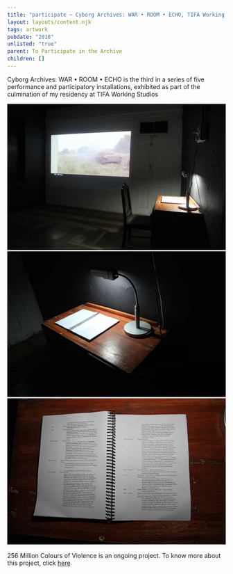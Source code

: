 ```yaml
---
title: "participate ~ Cyborg Archives: WAR • ROOM • ECHO, TIFA Working Studios, Pune"
layout: layouts/content.njk
tags: artwork
pubdate: "2018"
unlisted: "true"
parent: To Participate in the Archive
children: []
---
```

Cyborg Archives: WAR • ROOM • ECHO is the third in a series of five performance and participatory installations, exhibited as part of the culmination of my residency at TIFA Working Studios

![Installation view: Cyborg Archive: WAR • ROOM • ECHO , 2018, ARTEL 2018, TIFA Working Studios](/static/img-d/ali-akbar-mehta_installation-view_cyborg-archive-war-room-echo_tifa-working-studios_2018.jpg)
![](/static/img-d/ali-akbar-mehta_installation-of-war-list_cyborg-archive-war-room-echo_tifa-working-studios_2018.jpg)
![](/static/img-d/ali-akbar-mehta_detail-of-war-list_cyborg-archive-war-room-echo_tifa-working-studios_2018.jpg)

256 Million Colours of Violence is an ongoing project. To know more about this project, click [here](https://aliakbarmehta.com/content/war-room-echo-regarding-the-pain-of-other-cyborgs)

